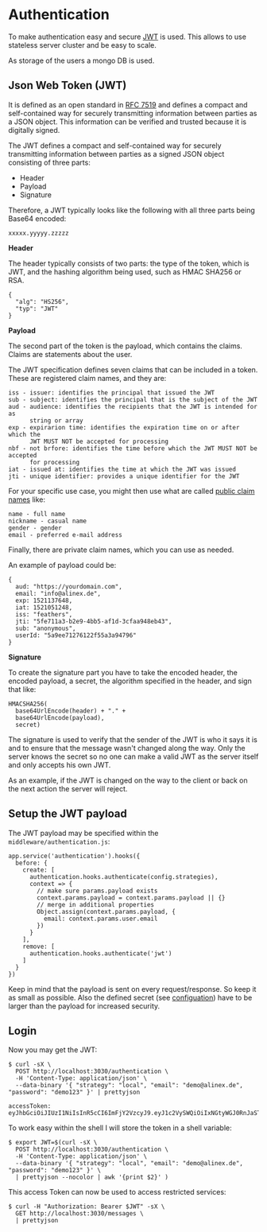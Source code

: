 # Authentication

To make authentication easy and secure [JWT](https://auth0.com/docs/jwt) is used. This allows to use stateless server cluster and be easy to scale.

As storage of the users a mongo DB is used.

## Json Web Token (JWT)

It is defined as an open standard in [RFC 7519](https://tools.ietf.org/html/rfc7519) and defines a compact and self-contained way for securely transmitting information between parties as a JSON object. This information can be verified and trusted because it is digitally signed.

The JWT defines a compact and self-contained way for securely transmitting information between parties as a signed JSON object consisting of three parts:
- Header
- Payload
- Signature

Therefore, a JWT typically looks like the following with all three parts being Base64 encoded:

    xxxxx.yyyyy.zzzzz

__Header__

The header typically consists of two parts: the type of the token, which is JWT, and the hashing algorithm being used, such as HMAC SHA256 or RSA.

    {
      "alg": "HS256",
      "typ": "JWT"
    }

__Payload__

The second part of the token is the payload, which contains the claims. Claims are statements about the user.

The JWT specification defines seven claims that can be included in a token. These are registered claim names, and they are:

    iss - issuer: identifies the principal that issued the JWT
    sub - subject: identifies the principal that is the subject of the JWT
    aud - audience: identifies the recipients that the JWT is intended for as
          string or array
    exp - expirarion time: identifies the expiration time on or after which the
          JWT MUST NOT be accepted for processing
    nbf - not brfore: identifies the time before which the JWT MUST NOT be accepted
          for processing
    iat - issued at: identifies the time at which the JWT was issued
    jti - unique identifier: provides a unique identifier for the JWT

For your specific use case, you might then use what are called [public claim names](https://www.iana.org/assignments/jwt/jwt.xhtml) like:

    name - full name
    nickname - casual name
    gender - gender    
    email - preferred e-mail address

Finally, there are private claim names, which you can use as needed.

An example of payload could be:

    {
      aud: "https://yourdomain.com",
      email: "info@alinex.de",
      exp: 1521137648,
      iat: 1521051248,
      iss: "feathers",
      jti: "5fe711a3-b2e9-4bb5-af1d-3cfaa948eb43",
      sub: "anonymous",
      userId: "5a9ee71276122f55a3a94796"
    }

__Signature__

To create the signature part you have to take the encoded header, the encoded payload, a secret, the algorithm specified in the header, and sign that like:

    HMACSHA256(
      base64UrlEncode(header) + "." +
      base64UrlEncode(payload),
      secret)

The signature is used to verify that the sender of the JWT is who it says it is and to ensure that the message wasn't changed along the way. Only the server knows the secret so no one can make a valid JWT as the server itself and only accepts his own JWT.

As an example, if the JWT is changed on the way to the client or back on the next action the server will reject.

## Setup the JWT payload

The JWT payload may be specified within the `middleware/authentication.js`:

    app.service('authentication').hooks({
      before: {
        create: [
          authentication.hooks.authenticate(config.strategies),
          context => {
            // make sure params.payload exists
            context.params.payload = context.params.payload || {}
            // merge in additional properties
            Object.assign(context.params.payload, {
              email: context.params.user.email
            })
          }
        ],
        remove: [
          authentication.hooks.authenticate('jwt')
        ]
      }
    })

Keep in mind that the payload is sent on every request/response. So keep it as small as possible. Also the defined secret (see [configuation](config.md)) have to be larger than the payload for increased security.

## Login

Now you may get the JWT:

    $ curl -sX \
      POST http://localhost:3030/authentication \
      -H 'Content-Type: application/json' \
      --data-binary '{ "strategy": "local", "email": "demo@alinex.de", "password": "demo123" }' | prettyjson
      
    accessToken: eyJhbGciOiJIUzI1NiIsInR5cCI6ImFjY2VzcyJ9.eyJ1c2VySWQiOiIxNGtyWGJ0RnJaSTJ1VmJsIiwiaWF0IjoxNTE1NDIxMzQ2LCJleHAiOjE1MTU1MDc3NDYsImF1ZCI6Imh0dHBzOi8veW91cmRvbWFpbi5jb20iLCJpc3MiOiJmZWF0aGVycyIsInN1YiI6ImFub255bW91cyIsImp0aSI6IjFlZGZkODc0LWNlMWEtNDNkZS05OTRlLTI4MzI1NDRiZDFlYyJ9.Zwu5XxxNu5QC6K53j358rCXFyiPIFu5TlrKoohq7Khs

To work easy within the shell I will store the token in a shell variable:

    $ export JWT=$(curl -sX \
      POST http://localhost:3030/authentication \
      -H 'Content-Type: application/json' \
      --data-binary '{ "strategy": "local", "email": "demo@alinex.de", "password": "demo123" }' \
      | prettyjson --nocolor | awk '{print $2}' )

This access Token can now be used to access restricted services:

    $ curl -H "Authorization: Bearer $JWT" -sX \
      GET http://localhost:3030/messages \
      | prettyjson

